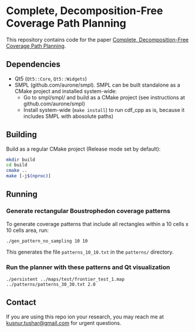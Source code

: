 # Complete, Decomposition-Free Coverage Path Planning

This repository contains code for the paper [Complete, Decomposition-Free Coverage Path Planning](https://www.ri.cmu.edu/app/uploads/2022/12/Complete_Decomposition-Free_Coverage_Path_Planning.pdf).

## Dependencies

- Qt5 (`Qt5::Core`, `Qt5::Widgets`)
- SMPL (github.com/aurone/smpl). SMPL can be built standalone as a CMake project and installed system-wide:
	- Go to smpl/smpl/ and build as a CMake project (see instructions at github.com/aurone/smpl)
	- Install system-wide (`make install`) to run cdf_cpp as is, because it includes SMPL with abosolute paths)

## Building

Build as a regular CMake project (Release mode set by default):

```bash
mkdir build
cd build
cmake ..
make [-j$(nproc)]
```

## Running

### Generate rectangular Boustrophedon coverage patterns

To generate coverage patterns that include all rectangles within a 10 cells x 10 cells area, run:

```
./gen_pattern_no_sampling 10 10
```

This generates the file `patterns_10_10.txt` in the `patterns/` directory.

### Run the planner with these patterns and Qt visualization

```
./persistent ../maps/test/frontier_test_1.map ../patterns/patterns_30_30.txt 2.0
```

## Contact
If you are using this repo ion your research, you may reach me at kusnur.tushar@gmail.com for urgent questions.

